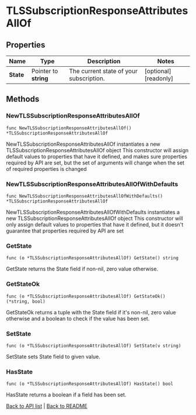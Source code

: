 # TLSSubscriptionResponseAttributesAllOf

## Properties

Name | Type | Description | Notes
------------ | ------------- | ------------- | -------------
**State** | Pointer to **string** | The current state of your subscription. | [optional] [readonly] 

## Methods

### NewTLSSubscriptionResponseAttributesAllOf

`func NewTLSSubscriptionResponseAttributesAllOf() *TLSSubscriptionResponseAttributesAllOf`

NewTLSSubscriptionResponseAttributesAllOf instantiates a new TLSSubscriptionResponseAttributesAllOf object
This constructor will assign default values to properties that have it defined,
and makes sure properties required by API are set, but the set of arguments
will change when the set of required properties is changed

### NewTLSSubscriptionResponseAttributesAllOfWithDefaults

`func NewTLSSubscriptionResponseAttributesAllOfWithDefaults() *TLSSubscriptionResponseAttributesAllOf`

NewTLSSubscriptionResponseAttributesAllOfWithDefaults instantiates a new TLSSubscriptionResponseAttributesAllOf object
This constructor will only assign default values to properties that have it defined,
but it doesn't guarantee that properties required by API are set

### GetState

`func (o *TLSSubscriptionResponseAttributesAllOf) GetState() string`

GetState returns the State field if non-nil, zero value otherwise.

### GetStateOk

`func (o *TLSSubscriptionResponseAttributesAllOf) GetStateOk() (*string, bool)`

GetStateOk returns a tuple with the State field if it's non-nil, zero value otherwise
and a boolean to check if the value has been set.

### SetState

`func (o *TLSSubscriptionResponseAttributesAllOf) SetState(v string)`

SetState sets State field to given value.

### HasState

`func (o *TLSSubscriptionResponseAttributesAllOf) HasState() bool`

HasState returns a boolean if a field has been set.


[Back to API list](../README.md#documentation-for-api-endpoints) | [Back to README](../README.md)
